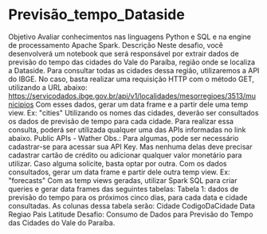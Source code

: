 # Previsão_tempo_Dataside
Objetivo
Avaliar conhecimentos nas linguagens Python e SQL e na engine de processamento Apache Spark.
Descrição
Neste desafio, você desenvolverá um notebook que será responsável por extrair dados de
previsão do tempo das cidades do Vale do Paraíba, região onde se localiza a Dataside. Para
consultar todas as cidades dessa região, utilizaremos a API do IBGE. No caso, basta realizar
uma requisição HTTP com o método GET, utilizando a URL abaixo:
https://servicodados.ibge.gov.br/api/v1/localidades/mesorregioes/3513/municipios
Com esses dados, gerar um data frame e a partir dele uma temp view. Ex: "cities"
Utilizando os nomes das cidades, deverão ser consultados os dados de previsão de tempo para
cada cidade. Para realizar essa consulta, poderá ser utilizada qualquer uma das APIs
informadas no link abaixo.
Public APIs - Wather
Obs.: Para algumas, pode ser necessário cadastrar-se para acessar sua API Key. Mas nenhuma
delas deve precisar cadastrar cartão de crédito ou adicionar qualquer valor monetário para
utilizar. Caso alguma solicite, basta optar por outra.
Com os dados consultados, gerar um data frame e partir dele outra temp view. Ex: "forecasts"
Com as temp views geradas, utilizar Spark SQL para criar queries e gerar data frames das
seguintes tabelas:
Tabela 1: dados de previsão do tempo para os próximos cinco dias, para cada data e
cidade consultadas. As colunas dessa tabela serão:
Cidade
CodigoDaCidade
Data
Regiao
Pais
Latitude
Desafio: Consumo de Dados para Previsão do Tempo das
Cidades do Vale do Paraíba.
